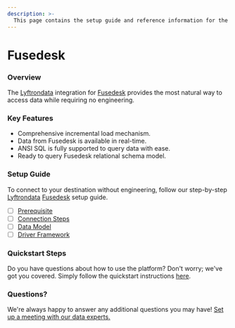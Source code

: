 ```yaml
---
description: >-
  This page contains the setup guide and reference information for the Fusedesk source connector.
---
```


# Fusedesk

### Overview

The [Lyftrondata](https://www.lyftrondata.com/) integration for [Fusedesk](https://www.lyftrondata.com/integration/commerce-analytics/fusedesk/) provides the most natural way to access data while requiring no engineering.

### Key Features

* Comprehensive incremental load mechanism.
* Data from Fusedesk is available in real-time.&#x20;
* ANSI SQL is fully supported to query data with ease.
* Ready to query Fusedesk relational schema model.

### Setup Guide

To connect to your destination without engineering, follow our step-by-step [Lyftrondata](https://www.lyftrondata.com/)  [Fusedesk](https://www.lyftrondata.com/integration/commerce-analytics/fusedesk/) setup guide.

* [ ] [Prerequisite](prerequisite.md)
* [ ] [Connection Steps](connection-steps.md)
* [ ] [Data Model](data-model/erd.md)
* [ ] [Driver Framework](driver-framework/)

### Quickstart Steps

Do you have questions about how to use the platform? Don't worry; we've got you covered. Simply follow the quickstart instructions [here](../README.md).

### Questions? <a href="#questions" id="questions"></a>

We're always happy to answer any additional questions you may have! [Set up a meeting with our data experts.](https://www.lyftrondata.com/book-a-meeting/)

